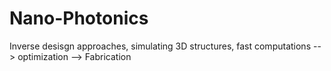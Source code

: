 # Nano-Photonics
Inverse desisgn approaches, simulating 3D structures, fast computations --> optimization --> Fabrication
